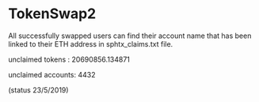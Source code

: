 # TokenSwap2

All successfully swapped users can find their account name that has been linked to their ETH address in sphtx_claims.txt file.
  
unclaimed tokens : 20690856.134871

unclaimed accounts: 4432

(status 23/5/2019)
